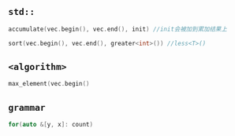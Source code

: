 ## `std::`
```c++
accumulate(vec.begin(), vec.end(), init) //init会被加到累加结果上

sort(vec.begin(), vec.end(), greater<int>()) //less<T>()
```
## `<algorithm>`
```c++
max_element(vec.begin()
```
## `grammar`
```c++
for(auto &[y, x]: count)
```
